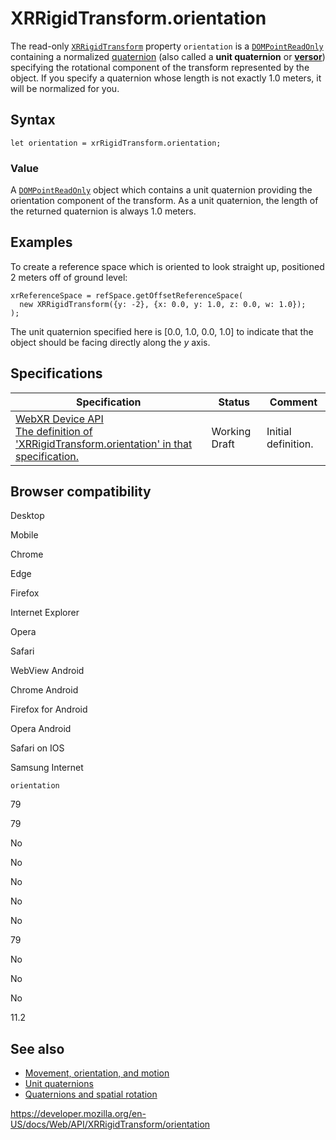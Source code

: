 XRRigidTransform.orientation
============================

The read-only [`XRRigidTransform`](../xrrigidtransform) property `orientation` is a [`DOMPointReadOnly`](../dompointreadonly) containing a normalized [quaternion](https://developer.mozilla.org/en-US/docs/Glossary/Quaternion) (also called a **unit quaternion** or **[versor](https://en.wikipedia.org/wiki/Versor)**) specifying the rotational component of the transform represented by the object. If you specify a quaternion whose length is not exactly 1.0 meters, it will be normalized for you.

Syntax
------

    let orientation = xrRigidTransform.orientation;

### Value

A [`DOMPointReadOnly`](../dompointreadonly) object which contains a unit quaternion providing the orientation component of the transform. As a unit quaternion, the length of the returned quaternion is always 1.0 meters.

Examples
--------

To create a reference space which is oriented to look straight up, positioned 2 meters off of ground level:

    xrReferenceSpace = refSpace.getOffsetReferenceSpace(
      new XRRigidTransform({y: -2}, {x: 0.0, y: 1.0, z: 0.0, w: 1.0});
    );

The unit quaternion specified here is \[0.0, 1.0, 0.0, 1.0\] to indicate that the object should be facing directly along the *y* axis.

Specifications
--------------

<table><thead><tr class="header"><th>Specification</th><th>Status</th><th>Comment</th></tr></thead><tbody><tr class="odd"><td><a href="https://immersive-web.github.io/webxr/#dom-xrrigidtransform-orientation">WebXR Device API<br />
<span class="small">The definition of 'XRRigidTransform.orientation' in that specification.</span></a></td><td><span class="spec-wd">Working Draft</span></td><td>Initial definition.</td></tr></tbody></table>

Browser compatibility
---------------------

Desktop

Mobile

Chrome

Edge

Firefox

Internet Explorer

Opera

Safari

WebView Android

Chrome Android

Firefox for Android

Opera Android

Safari on IOS

Samsung Internet

`orientation`

79

79

No

No

No

No

No

79

No

No

No

11.2

See also
--------

-   [Movement, orientation, and motion](../webxr_device_api/movement_and_motion)
-   [Unit quaternions](https://en.wikipedia.org/wiki/Versor)
-   [Quaternions and spatial rotation](https://en.wikipedia.org/wiki/Quaternions_and_spatial_rotation)

<a href="https://developer.mozilla.org/en-US/docs/Web/API/XRRigidTransform/orientation" class="_attribution-link">https://developer.mozilla.org/en-US/docs/Web/API/XRRigidTransform/orientation</a>
